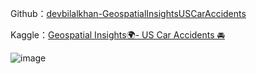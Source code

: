 Github：[devbilalkhan-GeospatialInsightsUSCarAccidents](https://github.com/RainBowT0506/devbilalkhan-GeospatialInsightsUSCarAccidents)

Kaggle：[Geospatial Insights🌍- US Car Accidents 🚘](https://www.kaggle.com/code/devbilalkhan/geospatial-insights-us-car-accidents/notebook)

![image](https://hackmd.io/_uploads/SkZm9kjW0.png)
